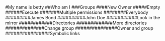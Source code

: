 #My name is betty
##Who am I
###Groups
####New Owner
#####Empty
######Execute
#######Multiple permissions
########Everybody
#########James Bond
##########John Doe
###########Look in the mirror
############Directories
#############More directories
##############Change group
###############Owner and group
################Symbolic links
